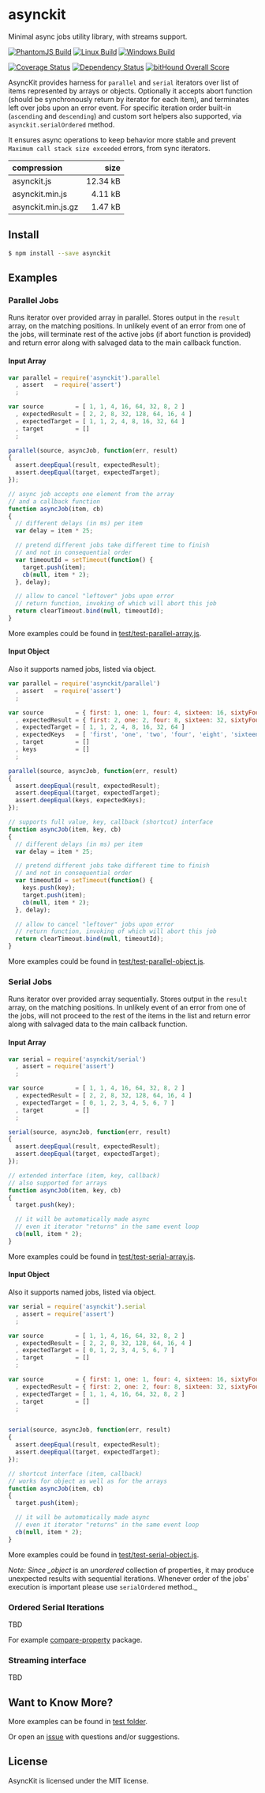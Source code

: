 # asynckit

Minimal async jobs utility library, with streams support.

[![PhantomJS Build](https://img.shields.io/travis/alexindigo/asynckit/v0.4.0.svg?label=browser&style=flat)](https://travis-ci.org/alexindigo/asynckit) [![Linux Build](https://img.shields.io/travis/alexindigo/asynckit/v0.4.0.svg?label=linux:0.12-6.x&style=flat)](https://travis-ci.org/alexindigo/asynckit) [![Windows Build](https://img.shields.io/appveyor/ci/alexindigo/asynckit/v0.4.0.svg?label=windows:0.12-6.x&style=flat)](https://ci.appveyor.com/project/alexindigo/asynckit)

[![Coverage Status](https://img.shields.io/coveralls/alexindigo/asynckit/v0.4.0.svg?label=code+coverage&style=flat)](https://coveralls.io/github/alexindigo/asynckit?branch=master) [![Dependency Status](https://img.shields.io/david/alexindigo/asynckit/v0.4.0.svg?style=flat)](https://david-dm.org/alexindigo/asynckit) [![bitHound Overall Score](https://www.bithound.io/github/alexindigo/asynckit/badges/score.svg)](https://www.bithound.io/github/alexindigo/asynckit)

AsyncKit provides harness for `parallel` and `serial` iterators over list of items represented by arrays or objects. Optionally it accepts abort function \(should be synchronously return by iterator for each item\), and terminates left over jobs upon an error event. For specific iteration order built-in \(`ascending` and `descending`\) and custom sort helpers also supported, via `asynckit.serialOrdered` method.

It ensures async operations to keep behavior more stable and prevent `Maximum call stack size exceeded` errors, from sync iterators.

| compression | size |
| :--- | ---: |
| asynckit.js | 12.34 kB |
| asynckit.min.js | 4.11 kB |
| asynckit.min.js.gz | 1.47 kB |

## Install

```bash
$ npm install --save asynckit
```

## Examples

### Parallel Jobs

Runs iterator over provided array in parallel. Stores output in the `result` array, on the matching positions. In unlikely event of an error from one of the jobs, will terminate rest of the active jobs \(if abort function is provided\) and return error along with salvaged data to the main callback function.

#### Input Array

```javascript
var parallel = require('asynckit').parallel
  , assert   = require('assert')
  ;

var source         = [ 1, 1, 4, 16, 64, 32, 8, 2 ]
  , expectedResult = [ 2, 2, 8, 32, 128, 64, 16, 4 ]
  , expectedTarget = [ 1, 1, 2, 4, 8, 16, 32, 64 ]
  , target         = []
  ;

parallel(source, asyncJob, function(err, result)
{
  assert.deepEqual(result, expectedResult);
  assert.deepEqual(target, expectedTarget);
});

// async job accepts one element from the array
// and a callback function
function asyncJob(item, cb)
{
  // different delays (in ms) per item
  var delay = item * 25;

  // pretend different jobs take different time to finish
  // and not in consequential order
  var timeoutId = setTimeout(function() {
    target.push(item);
    cb(null, item * 2);
  }, delay);

  // allow to cancel "leftover" jobs upon error
  // return function, invoking of which will abort this job
  return clearTimeout.bind(null, timeoutId);
}
```

More examples could be found in [test/test-parallel-array.js](https://github.com/GamingXBlood/darkbot/tree/f9e31883d400da8a46698bbabbd10b1696eccf00/node_modules/asynckit/test/test-parallel-array.js).

#### Input Object

Also it supports named jobs, listed via object.

```javascript
var parallel = require('asynckit/parallel')
  , assert   = require('assert')
  ;

var source         = { first: 1, one: 1, four: 4, sixteen: 16, sixtyFour: 64, thirtyTwo: 32, eight: 8, two: 2 }
  , expectedResult = { first: 2, one: 2, four: 8, sixteen: 32, sixtyFour: 128, thirtyTwo: 64, eight: 16, two: 4 }
  , expectedTarget = [ 1, 1, 2, 4, 8, 16, 32, 64 ]
  , expectedKeys   = [ 'first', 'one', 'two', 'four', 'eight', 'sixteen', 'thirtyTwo', 'sixtyFour' ]
  , target         = []
  , keys           = []
  ;

parallel(source, asyncJob, function(err, result)
{
  assert.deepEqual(result, expectedResult);
  assert.deepEqual(target, expectedTarget);
  assert.deepEqual(keys, expectedKeys);
});

// supports full value, key, callback (shortcut) interface
function asyncJob(item, key, cb)
{
  // different delays (in ms) per item
  var delay = item * 25;

  // pretend different jobs take different time to finish
  // and not in consequential order
  var timeoutId = setTimeout(function() {
    keys.push(key);
    target.push(item);
    cb(null, item * 2);
  }, delay);

  // allow to cancel "leftover" jobs upon error
  // return function, invoking of which will abort this job
  return clearTimeout.bind(null, timeoutId);
}
```

More examples could be found in [test/test-parallel-object.js](https://github.com/GamingXBlood/darkbot/tree/f9e31883d400da8a46698bbabbd10b1696eccf00/node_modules/asynckit/test/test-parallel-object.js).

### Serial Jobs

Runs iterator over provided array sequentially. Stores output in the `result` array, on the matching positions. In unlikely event of an error from one of the jobs, will not proceed to the rest of the items in the list and return error along with salvaged data to the main callback function.

#### Input Array

```javascript
var serial = require('asynckit/serial')
  , assert = require('assert')
  ;

var source         = [ 1, 1, 4, 16, 64, 32, 8, 2 ]
  , expectedResult = [ 2, 2, 8, 32, 128, 64, 16, 4 ]
  , expectedTarget = [ 0, 1, 2, 3, 4, 5, 6, 7 ]
  , target         = []
  ;

serial(source, asyncJob, function(err, result)
{
  assert.deepEqual(result, expectedResult);
  assert.deepEqual(target, expectedTarget);
});

// extended interface (item, key, callback)
// also supported for arrays
function asyncJob(item, key, cb)
{
  target.push(key);

  // it will be automatically made async
  // even it iterator "returns" in the same event loop
  cb(null, item * 2);
}
```

More examples could be found in [test/test-serial-array.js](https://github.com/GamingXBlood/darkbot/tree/f9e31883d400da8a46698bbabbd10b1696eccf00/node_modules/asynckit/test/test-serial-array.js).

#### Input Object

Also it supports named jobs, listed via object.

```javascript
var serial = require('asynckit').serial
  , assert = require('assert')
  ;

var source         = [ 1, 1, 4, 16, 64, 32, 8, 2 ]
  , expectedResult = [ 2, 2, 8, 32, 128, 64, 16, 4 ]
  , expectedTarget = [ 0, 1, 2, 3, 4, 5, 6, 7 ]
  , target         = []
  ;

var source         = { first: 1, one: 1, four: 4, sixteen: 16, sixtyFour: 64, thirtyTwo: 32, eight: 8, two: 2 }
  , expectedResult = { first: 2, one: 2, four: 8, sixteen: 32, sixtyFour: 128, thirtyTwo: 64, eight: 16, two: 4 }
  , expectedTarget = [ 1, 1, 4, 16, 64, 32, 8, 2 ]
  , target         = []
  ;


serial(source, asyncJob, function(err, result)
{
  assert.deepEqual(result, expectedResult);
  assert.deepEqual(target, expectedTarget);
});

// shortcut interface (item, callback)
// works for object as well as for the arrays
function asyncJob(item, cb)
{
  target.push(item);

  // it will be automatically made async
  // even it iterator "returns" in the same event loop
  cb(null, item * 2);
}
```

More examples could be found in [test/test-serial-object.js](https://github.com/GamingXBlood/darkbot/tree/f9e31883d400da8a46698bbabbd10b1696eccf00/node_modules/asynckit/test/test-serial-object.js).

_Note: Since \_object_ is an _unordered_ collection of properties, it may produce unexpected results with sequential iterations. Whenever order of the jobs' execution is important please use `serialOrdered` method.\_

### Ordered Serial Iterations

TBD

For example [compare-property](https://github.com/GamingXBlood/darkbot/tree/f9e31883d400da8a46698bbabbd10b1696eccf00/node_modules/asynckit/compare-property/README.md) package.

### Streaming interface

TBD

## Want to Know More?

More examples can be found in [test folder](https://github.com/GamingXBlood/darkbot/tree/f9e31883d400da8a46698bbabbd10b1696eccf00/node_modules/asynckit/test/README.md).

Or open an [issue](https://github.com/alexindigo/asynckit/issues) with questions and/or suggestions.

## License

AsyncKit is licensed under the MIT license.

